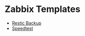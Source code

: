 # Zabbix Templates

* [Restic Backup](https://github.com/sebastian13/zabbix-templates/tree/master/restic-backup)
* [Speedtest](https://github.com/sebastian13/zabbix-templates/tree/master/speedtest)